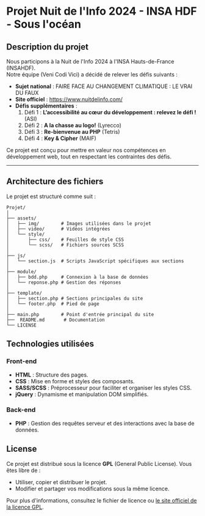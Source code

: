 # Projet Nuit de l'Info 2024 - INSA HDF - Sous l'océan

## Description du projet  
Nous participons à la Nuit de l'Info 2024 à l'INSA Hauts-de-France (INSAHDF).  
Notre équipe (Veni Codi Vici) a décidé de relever les défis suivants :  
- **Sujet national** : FAIRE FACE AU CHANGEMENT CLIMATIQUE : LE VRAI DU FAUX
- **Site officiel** : https://www.nuitdelinfo.com/
- **Défis supplémentaires** :  
  1. Défi 1 : **L’accessibilité au cœur du développement : relevez le défi !** (ASI)
  2. Défi 2 : **A la chasse au logo!** (Lyrecco)
  3. Défi 3 : **Re-bienvenue au PHP** (Tetris)
  4. Défi 4 : **Key & Cipher** (MAIF)

Ce projet est conçu pour mettre en valeur nos compétences en développement web, tout en respectant les contraintes des défis.

---

## Architecture des fichiers  

Le projet est structuré comme suit :  

```plaintext
Projet/
│
├── assets/
│   ├── img/        # Images utilisées dans le projet
│   ├── video/      # Vidéos intégrées
│   └── style/
│       ├── css/    # Feuilles de style CSS
│       └── scss/   # Fichiers sources SCSS
│
├── js/
│   └── section.js  # Scripts JavaScript spécifiques aux sections
│
├── module/
│   ├── bdd.php     # Connexion à la base de données
│   └── reponse.php # Gestion des réponses
│
├── template/
│   ├── section.php # Sections principales du site
│   └── footer.php  # Pied de page
│
├── main.php        # Point d'entrée principal du site
├──  README.md       # Documentation
└── LICENSE
```

## Technologies utilisées
### Front-end  
- **HTML** : Structure des pages.  
- **CSS** : Mise en forme et styles des composants.  
- **SASS/SCSS** : Préprocesseur pour faciliter et organiser les styles CSS.  
- **jQuery** : Dynamisme et manipulation DOM simplifiés.  

### Back-end  
- **PHP** : Gestion des requêtes serveur et des interactions avec la base de données.  

## License
Ce projet est distribué sous la licence **GPL** (General Public License). Vous êtes libre de :  
- Utiliser, copier et distribuer le projet.  
- Modifier et partager vos modifications sous la même licence.  

Pour plus d'informations, consultez le fichier de licence ou [le site officiel de la licence GPL](https://www.gnu.org/licenses/gpl-3.0.fr.html).
